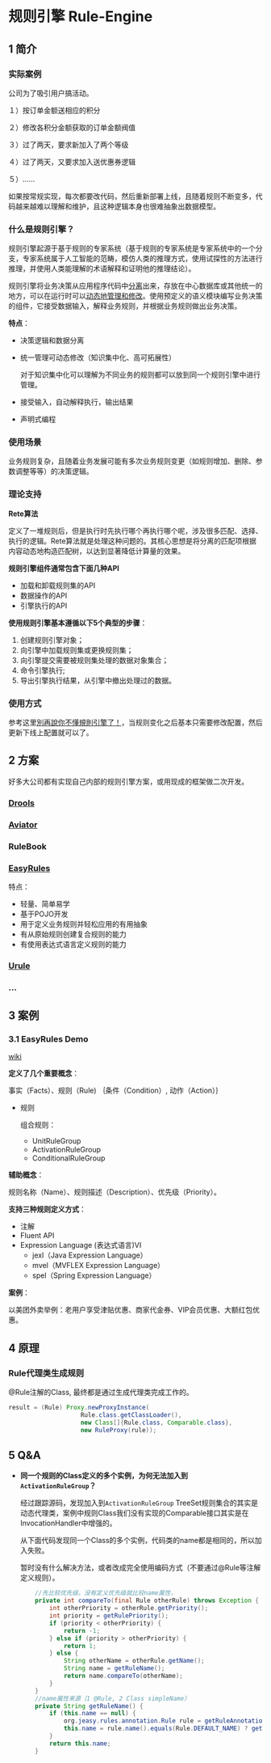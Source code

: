 # 规则引擎 Rule-Engine

## 1 简介

### 实际案例

公司为了吸引用户搞活动。

１）按订单金额送相应的积分

２）修改各积分金额获取的订单金额阀值

３）过了两天，要求新加入了两个等级

４）过了两天，又要求加入送优惠券逻辑

５）......

如果按常规实现，每次都要改代码，然后重新部署上线，且随着规则不断变多，代码越来越难以理解和维护，且这种逻辑本身也很难抽象出数据模型。

### 什么是规则引擎？

规则引擎起源于基于规则的专家系统（基于规则的专家系统是专家系统中的一个分支，专家系统属于人工智能的范畴，模仿人类的推理方式，使用试探性的方法进行推理，并使用人类能理解的术语解释和证明他的推理结论）。

规则引擎将业务决策从应用程序代码中<u>分离</u>出来，存放在中心数据库或其他统一的地方，可以在运行时可以<u>动态地管理和修改</u>。使用预定义的语义模块编写业务决策的组件，它接受数据输入，解释业务规则，并根据业务规则做出业务决策。 

**特点**：

+ 决策逻辑和数据分离

+ 统一管理可动态修改（知识集中化、高可拓展性）

  对于知识集中化可以理解为不同业务的规则都可以放到同一个规则引擎中进行管理。

+ 接受输入，自动解释执行，输出结果

+ 声明式编程

### 使用场景

业务规则复杂，且随着业务发展可能有多次业务规则变更（如规则增加、删除、参数调整等等）的决策逻辑。

### 理论支持

**Rete算法**

定义了一堆规则后，但是执行时先执行哪个再执行哪个呢，涉及很多匹配、选择、执行的逻辑。Rete算法就是处理这种问题的。其核心思想是将分离的匹配项根据内容动态地构造匹配树，以达到显著降低计算量的效果。

**规则引擎组件通常包含下面几种API**

- 加载和卸载规则集的API
- 数据操作的API
- 引擎执行的API

**使用规则引擎基本遵循以下5个典型的步骤**：

1. 创建规则引擎对象；
2. 向引擎中加载规则集或更换规则集；
3. 向引擎提交需要被规则集处理的数据对象集合；
4. 命令引擎执行;
5. 导出引擎执行结果，从引擎中撤出处理过的数据。

### 使用方式

参考这里[別再說你不懂規則引擎了！](https://www.gushiciku.cn/pl/gYJB/zh-tw)，当规则变化之后基本只需要修改配置，然后更新下线上配置就可以了。



## 2 方案

好多大公司都有实现自己内部的规则引擎方案，或用现成的框架做二次开发。

### [Drools](https://www.drools.org/)

### [Aviator](https://code.google.com/archive/p/aviator/)

### RuleBook

### [EasyRules](https://github.com/j-easy/easy-rules)

特点：

+ 轻量、简单易学
+ 基于POJO开发
+ 用于定义业务规则并轻松应用的有用抽象
+ 有从原始规则创建复合规则的能力
+ 有使用表达式语言定义规则的能力

### [Urule](http://www.bstek.com/resources/doc/)

### ...



## 3 案例

### 3.1 EasyRules Demo

[wiki](https://github.com/j-easy/easy-rules/wiki)

**定义了几个重要概念**：

事实（Facts）、规则（Rule) ｛条件（Condition）, 动作（Action）｝

+ 规则

  组合规则：

  + UnitRuleGroup
  + ActivationRuleGroup
  + ConditionalRuleGroup

**辅助概念**：

规则名称（Name）、规则描述（Description）、优先级（Priority）。

**支持三种规则定义方式**：

+ 注解
+ Fluent API
+ Expression Language (表达式语言)VI
  + jexl（Java Expression Language）
  + mvel（MVFLEX Expression Language）
  + spel（Spring Expression Language）

**案例**：

以美团外卖举例：老用户享受津贴优惠、商家代金券、VIP会员优惠、大额红包优惠。



## 4 原理

### Rule代理类生成规则

@Rule注解的Class, 最终都是通过生成代理类完成工作的。

```java
result = (Rule) Proxy.newProxyInstance(
                    Rule.class.getClassLoader(),
                    new Class[]{Rule.class, Comparable.class},
                    new RuleProxy(rule));
```



## 5 Q&A

+ **同一个规则的Class定义的多个实例，为何无法加入到`ActivationRuleGroup`？**

  经过跟踪源码，发现加入到`ActivationRuleGroup` TreeSet规则集合的其实是动态代理类，案例中规则Class我们没有实现的Comparable接口其实是在InvocationHandler中增强的。

  从下面代码发现同一个Class的多个实例，代码类的name都是相同的，所以加入失败。

  暂时没有什么解决方法，或者改成完全使用编码方式（不要通过@Rule等注解定义规则）。

  ```java
      //先比较优先级，没有定义优先级就比较name属性，
      private int compareTo(final Rule otherRule) throws Exception {
          int otherPriority = otherRule.getPriority();
          int priority = getRulePriority();
          if (priority < otherPriority) {
              return -1;
          } else if (priority > otherPriority) {
              return 1;
          } else {
              String otherName = otherRule.getName();
              String name = getRuleName();
              return name.compareTo(otherName);
          }
      }
      //name属性来源（1 @Rule, 2 Class simpleName）
      private String getRuleName() {
          if (this.name == null) {
              org.jeasy.rules.annotation.Rule rule = getRuleAnnotation();
              this.name = rule.name().equals(Rule.DEFAULT_NAME) ? getTargetClass().getSimpleName() : rule.name();
          }
          return this.name;
      }
  ```

  